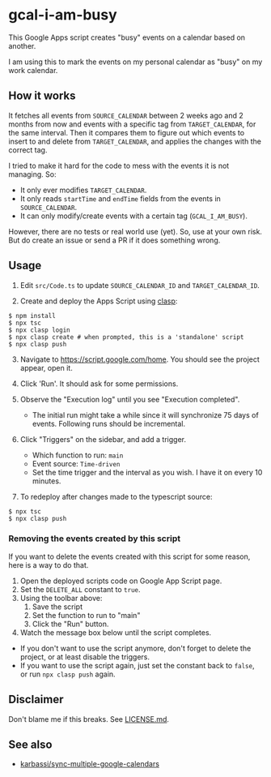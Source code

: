 # gcal-i-am-busy

This Google Apps script creates "busy" events on a calendar based on another.

I am using this to mark the events on my personal calendar as "busy" on my work calendar.

## How it works

It fetches all events from `SOURCE_CALENDAR` between 2 weeks ago and 2
months from now and events with a specific tag from `TARGET_CALENDAR`,
for the same interval. Then it compares them to figure out which events
to insert to and delete from `TARGET_CALENDAR`, and applies the changes
with the correct tag.

I tried to make it hard for the code to mess with the events it is not
managing. So:

* It only ever modifies `TARGET_CALENDAR`.
* It only reads `startTime` and `endTime` fields from the events in
  `SOURCE_CALENDAR`.
* It can only modify/create events with a certain tag (`GCAL_I_AM_BUSY`).

However, there are no tests or real world use (yet). So, use at your
own risk. But do create an issue or send a PR if it does something wrong.

## Usage

1. Edit `src/Code.ts` to update `SOURCE_CALENDAR_ID` and `TARGET_CALENDAR_ID`.

2. Create and deploy the Apps Script using [clasp][]:

```
$ npm install
$ npx tsc
$ npx clasp login
$ npx clasp create # when prompted, this is a 'standalone' script
$ npx clasp push
```

3. Navigate to https://script.google.com/home. You should see the project appear, open it.
4. Click 'Run'. It should ask for some permissions.
5. Observe the "Execution log" until you see "Execution completed".
   * The initial run might take a while since it will synchronize 75 days of events.
     Following runs should be incremental.
6. Click "Triggers" on the sidebar, and add a trigger.
   * Which function to run: `main`
   * Event source: `Time-driven`
   * Set the time trigger and the interval as you wish. I have it on every 10 minutes.

7. To redeploy after changes made to the typescript source:

```
$ npx tsc
$ npx clasp push
```

[clasp]: https://github.com/google/clasp

### Removing the events created by this script

If you want to delete the events created with this script for some reason, here is a way to
do that.

1. Open the deployed scripts code on Google App Script page.
2. Set the `DELETE_ALL` constant to `true`.
3. Using the toolbar above:
   1. Save the script
   2. Set the function to run to "main"
   3. Click the "Run" button.
4. Watch the message box below until the script completes.

* If you don't want to use the script anymore, don't forget to delete the project, or at least
  disable the triggers.
* If you want to use the script again, just set the constant back to `false`, or run `npx clasp push`
  again.

## Disclaimer

Don't blame me if this breaks. See [LICENSE.md](./LICENSE.md).

## See also

* [karbassi/sync-multiple-google-calendars](https://github.com/karbassi/sync-multiple-google-calendars)

